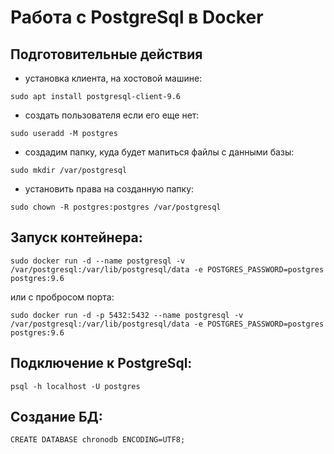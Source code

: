 # Работа с PostgreSql в Docker
## Подготовительные действия
- установка клиента, на хостовой машине: 
<pre><code>sudo apt install postgresql-client-9.6</code></pre>

- создать пользователя если его еще нет: 
<pre><code>sudo useradd -M postgres</code></pre>

- создадим папку, куда будет мапиться файлы с данными базы: 
<pre><code>sudo mkdir /var/postgresql</code></pre>

- установить права на созданную папку: 
<pre><code>sudo chown -R postgres:postgres /var/postgresql</code></pre>

## Запуск контейнера:
<pre><code>sudo docker run -d --name postgresql -v /var/postgresql:/var/lib/postgresql/data -e POSTGRES_PASSWORD=postgres postgres:9.6</code></pre>
или с пробросом порта:
<pre><code>sudo docker run -d -p 5432:5432 --name postgresql -v /var/postgresql:/var/lib/postgresql/data -e POSTGRES_PASSWORD=postgres postgres:9.6</code></pre>

## Подключение к PostgreSql:
<pre><code>psql -h localhost -U postgres</code></pre>

## Создание БД:
<pre><code>CREATE DATABASE chronodb ENCODING=UTF8;</code></pre>
